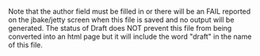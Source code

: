 Note that the author field must be filled in or there will be an FAIL reported on the jbake/jetty screen when this file is saved and no output will be generated. The status of Draft does NOT prevent this file from being converted into an html page but it will include the word "draft" in the name of this file.